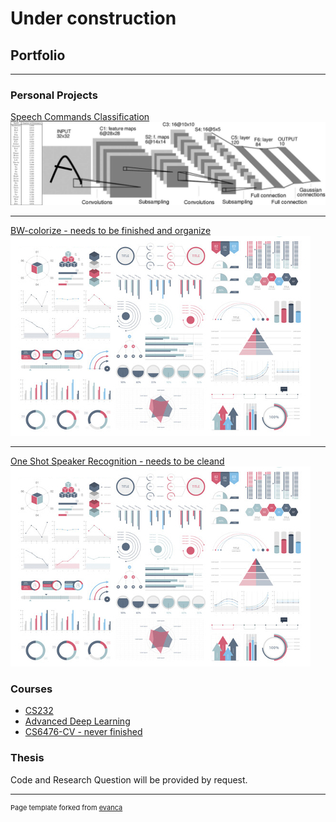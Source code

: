 # Under construction

## Portfolio

---

### Personal Projects

[Speech Commands Classification](/https://github.com/itamar-saraf/Speech-Commands-Classification)
<img src="images/spc.png?raw=true"/>

---
[BW-colorize - needs to be finished and organize](https://github.com/itamar-saraf/BW-colorize)
<img src="images/dummy_thumbnail.jpg?raw=true"/>

---

[One Shot Speaker Recognition - needs to be cleand](https://github.com/itamar-saraf/speaker-recognition-one-shot)
<img src="images/dummy_thumbnail.jpg?raw=true"/>


### Courses

- [CS232](https://github.com/itamar-saraf/cs231n)
- [Advanced Deep Learning](https://drive.google.com/drive/folders/1mWchzHs6gynNr9jftDwBmUsQ1ZNsT1V5)
- [CS6476-CV - never finished](https://github.com/itamar-saraf/CS6476-CV)


### Thesis

Code and Research Question will be provided by request.


---
<p style="font-size:11px">Page template forked from <a href="https://github.com/evanca/quick-portfolio">evanca</a></p>
<!-- Remove above link if you don't want to attibute -->
